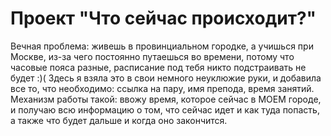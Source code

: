 # Проект "Что сейчас происходит?"
Вечная проблема: живешь в провинциальном городке, а учишься при Москве, из-за чего постоянно путаешься во времени, потому что часовые пояса разные, расписание под тебя никто подстраивать не будет :)(
Здесь я взяла это в свои немного неуклюжие руки, и добавила все то, что необходимо: ссылка на пару, имя препода, время занятий.
Механизм работы такой: ввожу время, которое сейчас в МОЕМ городе, и получаю всю информацию о том, что сейчас идет и как туда попасть, а также что будет дальше и когда оно закончится.
